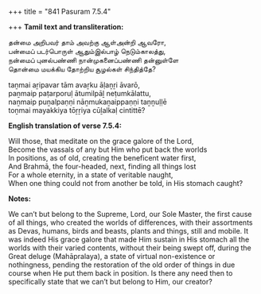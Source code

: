 +++
title = "841 Pasuram 7.5.4"

+++
**Tamil text and transliteration:**

தன்மை அறிபவர் தாம் அவற்கு ஆள்அன்றி ஆவரோ,  
பன்மைப் படர்பொருள் ஆதும்இல்பாழ் நெடும்காலத்து,  
நன்மைப் புனல்பண்ணி நான்முகனைப்பண்ணி தன்னுள்ளே  
தொன்மை மயக்கிய தோற்றிய சூழல்கள் சிந்தித்தே?

taṉmai aṟipavar tām avaṟku āḷaṉṟi āvarō,  
paṉmaip paṭarporuḷ ātumilpāḻ neṭumkālattu,  
naṉmaip puṉalpaṇṇi nāṉmukaṉaippaṇṇi taṉṉuḷḷē  
toṉmai mayakkiya tōṟṟiya cūḻalkaḷ cintittē?

**English translation of verse 7.5.4:**

Will those, that meditate on the grace galore of the Lord,  
Become the vassals of any but Him who put back the worlds  
In positions, as of old, creating the beneficent water first,  
And Brahmā, the four-headed, next, finding all things lost  
For a whole eternity, in a state of veritable naught,  
When one thing could not from another be told, in His stomach caught?

**Notes:**

We can’t but belong to the Supreme, Lord, our Sole Master, the first cause of all things, who created the worlds of differences, with their assortments as Devas, humans, birds and beasts, plants and things, still and mobile. It was indeed His grace galore that made Him sustain in His stomach all the worlds with their varied contents, without their being swept off, during the Great deluge (Mahāpralaya), a state of virtual non-existence or nothingness, pending the restoration of the old order of things in due course when He put them back in position. Is there any need then to specifically state that we can’t but belong to Him, our creator?


